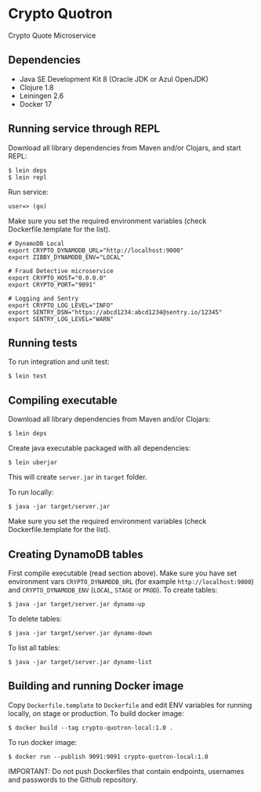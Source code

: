 # Crypto Quotron
Crypto Quote Microservice

## Dependencies

- Java SE Development Kit 8 (Oracle JDK or Azul OpenJDK)
- Clojure 1.8
- Leiningen 2.6
- Docker 17

## Running service through REPL

Download all library dependencies from Maven and/or Clojars, and start REPL:

    $ lein deps
    $ lein repl

Run service:

    user=> (go)

Make sure you set the required environment variables (check Dockerfile.template for the list).

    # DynamoDB Local
    export CRYPTO_DYNAMODB_URL="http://localhost:9000"
    export ZIBBY_DYNAMODB_ENV="LOCAL"

    # Fraud Detective microservice
    export CRYPTO_HOST="0.0.0.0"
    export CRYPTO_PORT="9091"

    # Logging and Sentry
    export CRYPTO_LOG_LEVEL="INFO"
    export SENTRY_DSN="https://abcd1234:abcd1234@sentry.io/12345"
    export SENTRY_LOG_LEVEL="WARN"


## Running tests

To run integration and unit test:

    $ lein test

## Compiling executable

Download all library dependencies from Maven and/or Clojars:

    $ lein deps

Create java executable packaged with all dependencies:

    $ lein uberjar

This will create `server.jar` in `target` folder.

To run locally:

    $ java -jar target/server.jar

Make sure you set the required environment variables (check Dockerfile.template for the list).

## Creating DynamoDB tables

First compile executable (read section above). Make sure you have set environment vars `CRYPTO_DYNAMODB_URL`
(for example `http://localhost:9000`) and `CRYPTO_DYNAMODB_ENV` (`LOCAL`, `STAGE` or `PROD`). To create tables:

    $ java -jar target/server.jar dynamo-up

To delete tables:

    $ java -jar target/server.jar dynamo-down

To list all tables:

    $ java -jar target/server.jar dynamo-list

## Building and running Docker image

Copy `Dockerfile.template` to `Dockerfile` and edit ENV variables for running locally, on stage or production.
To build docker image:

    $ docker build --tag crypto-quotron-local:1.0 .

To run docker image:

    $ docker run --publish 9091:9091 crypto-quotron-local:1.0

IMPORTANT: Do not push Dockerfiles that contain endpoints, usernames and passwords to the Github repository.



